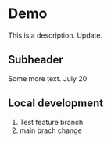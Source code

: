 # Demo

This is a description. Update. 

## Subheader

Some more text. July 20


## Local development 

1. Test feature branch 
2. main brach change
